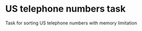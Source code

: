 US telephone numbers task
============

Task for sorting US telephone numbers with memory limitation
